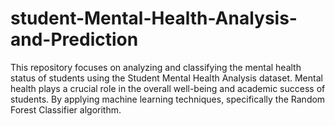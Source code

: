 # student-Mental-Health-Analysis-and-Prediction
This repository focuses on analyzing and classifying the mental health status of students using the Student Mental Health Analysis dataset. Mental health plays a crucial role in the overall well-being and academic success of students. By applying machine learning techniques, specifically the Random Forest Classifier algorithm. 
